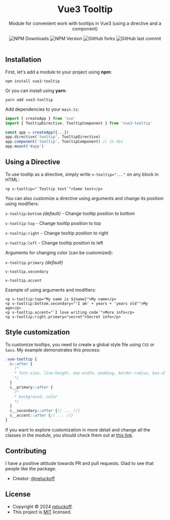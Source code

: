 <div align="center">
    <h1>Vue3 Tooltip</h1>
    <p>Module for convenient work with tooltips in Vue3 (using a directive and a component)</p>
    <span>
        <img alt="NPM Downloads" src="https://img.shields.io/npm/dt/vue3-tooltip">
        <img alt="NPM Version" src="https://img.shields.io/npm/v/vue3-tooltip">
        <img alt="GitHub forks" src="https://img.shields.io/github/forks/neluckoff/vue3-tooltip">
        <img alt="GitHub last commit" src="https://img.shields.io/github/last-commit/neluckoff/vue3-tooltip">
    </span>
</div>
&nbsp;

## Installation
First, let's add a module to your project using **npm**:

```shell
npm install vue3-tooltip
```
Or you can install using **yarn**:

```shell
yarn add vue3-tooltip
```

Add dependencies to your `main.ts`:

```js
import { createApp } from 'vue'
import { TooltipDirective, TooltipComponent } from 'vue3-tooltip'

const app = createApp({...})
app.directive('tooltip', TooltipDirective)
app.component('tooltip', TooltipComponent) // in dev
app.mount('#app')
```

## Using a Directive
To use tooltip as a directive, simply write `v-tooltip="..."` on any block in HTML:

```vue
<p v-tooltip="`Tooltip text`">Some text</p>
```

You can also customize a directive using arguments and change its position using modifiers:

`v-tooltip:bottom` *(default)* - Change tooltip position to bottom

`v-tooltip:top` - Change tooltip position to top

`v-tooltip:right` - Change tooltip position to right

`v-tooltip:left` - Change tooltip position to left

Arguments for changing color (can be customized):

`v-tooltip.primary` *(default)*

`v-tooltip.secondary` 

`v-tooltip.accent`

Example of using arguments and modifiers:

```vue
<p v-tooltip:top="My name is ${name}">My name</p>
<p v-tooltip:bottom.secondary="'I am' + years + 'years old'">My age</p>
<p v-tooltip.accent="`I love writing code`">More info</p>
<p v-tooltip:right.primary="secret">Secret info</p>
```

## Style customization
To customize tooltips, you need to create a global style file using `CSS` or `Sass`. My example demonstrates this process:

```scss
.vue-tooltip {
  &::after {
    /*
    * font-size, line-height, max-width, padding, border-radius, box-shadow, transition
    */
  }
  &__primary::after {
    /*
    * background, color
    */
  }
  &__secondary::after {// ... //}
  &__accent::after {// ... //}
}
```

If you want to explore customization in more detail and change all the classes in the module, you should check them out at [this link](https://github.com/neluckoff/vue3-tooltip/blob/master/src/assets/directive.css).

## Contributing
I have a positive attitude towards PR and pull requests. Glad to see that people like the package.

- Creator: [@neluckoff](https://github.com/neluckoff)

## License

- Copyright © 2024 [neluckoff](https://github.com/neluckoff).
- This project is [MIT](https://github.com/neluckoff/vue3-tooltip/blob/master/LICENSE.md) licensed.